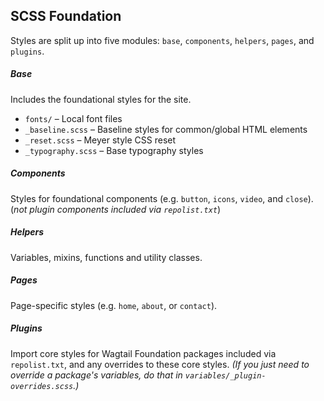 ## SCSS Foundation

Styles are split up into five modules: `base`, `components`, `helpers`, `pages`, and `plugins`.

##### Base
Includes the foundational styles for the site.

* `fonts/` – Local font files
* `_baseline.scss` – Baseline styles for common/global HTML elements
* `_reset.scss` – Meyer style CSS reset
* `_typography.scss` – Base typography styles

##### Components
Styles for foundational components (e.g. `button`, `icons`, `video`, and `close`). (_not plugin components included via `repolist.txt`_)

##### Helpers
Variables, mixins, functions and utility classes.

##### Pages
Page-specific styles (e.g. `home`, `about`, or `contact`).

##### Plugins
Import core styles for Wagtail Foundation packages included via `repolist.txt`, and any overrides to these core styles. _(If you just need to override a package's variables, do that in `variables/_plugin-overrides.scss`.)_